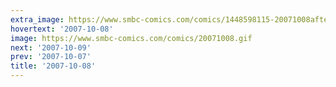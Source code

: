 ```yaml
---
extra_image: https://www.smbc-comics.com/comics/1448598115-20071008after.png
hovertext: '2007-10-08'
image: https://www.smbc-comics.com/comics/20071008.gif
next: '2007-10-09'
prev: '2007-10-07'
title: '2007-10-08'
---
```

